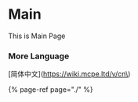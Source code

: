 # Main

This is Main Page



### More Language

\[简体中文\]\(https://wiki.mcpe.ltd/v/cn\)

{% page-ref page="./" %}



